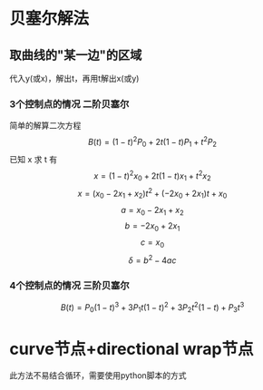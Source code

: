 # 贝塞尔解法
## 取曲线的"某一边"的区域
代入y(或x)，解出t，再用t解出x(或y)
### 3个控制点的情况 二阶贝塞尔
简单的解算二次方程  
$$
B(t)=(1-t)^2P_0+2t(1-t)P_1+t^2P_2
$$
已知 x 求 t 有  
$$
x = (1-t)^2x_0+2t(1-t)x_1+t^2x_2
$$
$$
x = (x_0-2x_1+x_2)t^2+(-2x_0+2x_1)t+x_0
$$
$$
a=x_0-2x_1+x_2
$$
$$
b=-2x_0+2x_1
$$
$$
c=x_0
$$
$$
\delta=b^2-4ac
$$
### 4个控制点的情况 三阶贝塞尔
$$
B(t)=P_0(1-t)^3+3P_1t(1-t)^2+3P_2t^2(1-t)+P_3t^3
$$
# curve节点+directional wrap节点
此方法不易结合循环，需要使用python脚本的方式